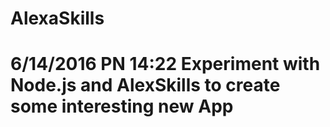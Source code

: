 # AlexaSkills
# 6/14/2016 PN 14:22 Experiment with Node.js and AlexSkills to create some interesting new App
